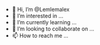 - 👋 Hi, I’m @Lemlemalex
- 👀 I’m interested in ...
- 🌱 I’m currently learning ...
- 💞️ I’m looking to collaborate on ...
- 📫 How to reach me ...

<!---
Lemlemalex/Lemlemalex is a ✨ special ✨ repository because its `README.md` (this file) appears on your GitHub profile.
You can click the Preview link to take a look at your changes.
--->
